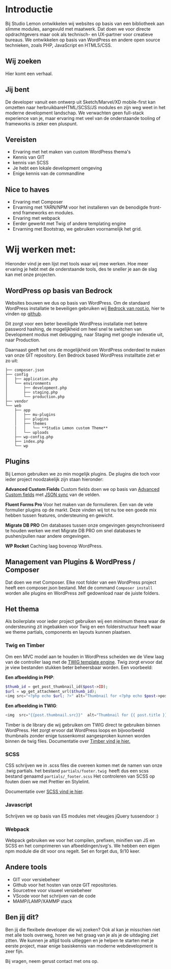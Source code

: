 # Introductie

Bij Studio Lemon ontwikkelen wij websites op basis van een bibliotheek aan slimme modules, aangevuld met maatwerk. Dat doen we voor directe opdrachtgevers maar ook als technisch- en UX-partner voor creatieve bureaus. We ontwikkelen op basis van WordPress en andere open source technieken, zoals PHP, JavaScript en HTML5/CSS.

## Wij zoeken

Hier komt een verhaal.

## Jij bent

De developer vanuit een ontwerp uit Sketch/Marvel/XD mobile-first kan omzetten naar herbruikbareHTML/SCSS/JS modules en zijn weg weet in het moderne development landschap. We verwachten geen full-stack experience van je, maar ervaring met veel van de onderstaande tooling of frameworks is zeker een pluspunt.

## Vereisten

- Ervaring met het maken van custom WordPress thema's
- Kennis van GIT
- kennis van SCSS
- Je hebt een lokale development omgeving
- Enige kennis van de commandline

## Nice to haves

- Ervaring met Composer
- Ervarning met YARN/NPM voor het installeren van de benodigde front-end frameworks en modules.
- Ervaring met webpack
- Eerder gewerkt met Twig of andere templating engine
- Ervarning met Bootstrap, we gebruiken voornamelijk het grid.

# Wij werken met:

Hieronder vind je een lijst met tools waar wij mee werken. Hoe meer ervaring je hebt met de onderstaande tools, des te sneller je aan de slag kan met onze projecten.

## WordPress op basis van Bedrock

Websites bouwen we dus op basis van WordPress. Om de standaard WordPress installatie te beveiligen gebruiken wij [Bedrock van root.io](https://roots.io/bedrock/), hier te vinden op [github](https://github.com/roots/bedrock).

Dit zorgt voor een beter beveiligde WordPress installatie met betere password hashing, de mogelijkheid om heel snel te switchen van Development modus met debugging, naar Staging met google indexatie uit, naar Production.

Daarnaast geeft het ons de mogelijkheid om WordPress onderdeel te maken van onze GIT repository. Een Bedrock based WordPress installtatie ziet er zo uit:

```shell
├── composer.json
├── config
│   ├── application.php
│   └── environments
│       ├── development.php
│       ├── staging.php
│       └── production.php
├── vendor
└── web
    ├── app
    │   ├── mu-plugins
    │   ├── plugins
    │   ├── themes
    |   │   └── **Studio Lemon custom Theme**
    │   └── uploads
    ├── wp-config.php
    ├── index.php
    └── wp
```

## Plugins

Bij Lemon gebruiken we zo min mogelijk plugins. De plugins die toch voor ieder project noodzakelijk zijn staan hieronder:

**Advanced Custom Fields** Custom fields doen we op basis van [Advanced Custom fields](https://www.advancedcustomfields.com/) met [JSON sync](https://www.advancedcustomfields.com/resources/local-json/) van de velden.

**Fluent Forms Pro**
Voor het maken van de formulieren. Een van de vele formulier plugins op de markt. Deze vinden wij tot nu toe een goede mix hebben tussen features, ondersteuning en gewicht.

**Migrate DB PRO**
Om databases tussen onze omgevingen gesynchroniseerd te houden werken we met Migrate DB PRO om snel databases te pushen/pullen naar andere omgevingen.

**WP Rocket**
Caching laag bovenop WordPress.

## Management van Plugins & WordPress / Composer

Dat doen we met Composer. Elke root folder van een WordPress project heeft een composer.json bestand. Met de command `Composer install` worden alle plugins en WordPress zelf gedownload naar de juiste folders.

## Het thema

Als boilerplate voor ieder project gebruiken wij een minimum thema waar de ondersteuning zit ingebakken voor Twig en een folderstructuur heeft waar we theme partials, components en layouts kunnen plaatsen.

### Twig en Timber

Om een MVC model aan te houden in WordPress scheiden we de View laag van de controller laag met de [TWIG template engine](https://twig.symfony.com/). Twig zorgt ervoor dat je view bestanden stukken beter beheersbaar worden. Een voorbeeld:

**Een afbeelding in PHP**:

```php
$thumb_id = get_post_thumbnail_id($post->ID);
$url = wp_get_attachment_url($thumb_id);
<img src="<?php echo $url; ?>" alt="Thumbnail for <?php echo $post->post_title; ?>"  />
```

**Een afbeelding in TWIG**:

```php
<img  src="{{post.thumbnail.src}}"  alt="Thumbnail for {{ post.title }}"  />
```

Timber is de library die wij gebruiken om TWIG direct te gebruiken binnen WordPress. Het zorgt ervoor dat WordPress loops en bijvoorbeeld thumbnails zonder enige tussenkomst aangesproken kunnen worden binnen de twig files.
Documentatie over [Timber vind je hier.](https://timber.github.io/docs/)

### SCSS

CSS schrijven we in .scss files die overeen komen met de namen van onze .twig partials. het bestand `partials/footer.twig `heeft dus een scss bestand genaamd `partials/_footer.scss` Het controleren van SCSS op fouten doen we met Prettier en Stylelint.

Documentatie over [SCSS vind je hier](https://sass-lang.com/).

### Javascript

Schrijven we op basis van ES modules met vleugjes jQuery tussendoor :)

### Webpack

Webpack gebruiken we voor het compilen, prefixen, minifien van JS en SCSS en het comprimeren van afbeeldingen/svg's. We hebben een eigen npm module die dit voor ons regelt. Set en forget dus, 9/10 keer.

## Andere tools

- GIT voor versiebeheer
- Github voor het hosten van onze GIT repositories.
- Sourcetree voor visueel versiebeheer
- VScode voor het schrijven van de code
- MAMP/LAMP/XAMMP stack

## Ben jij dit?

Ben jij die flexibele developer die wij zoeken? Ook al kan je misschien niet met alle tools overweg, horen we het graag van je als je de uitdaging ziet zitten. We kunnen je altijd tools uitleggen en je helpen te starten met je eerste project, maar enige basiskennis van moderne webdevelopment is zeer fijn.

Bij vragen, neem gerust contact met ons op.
